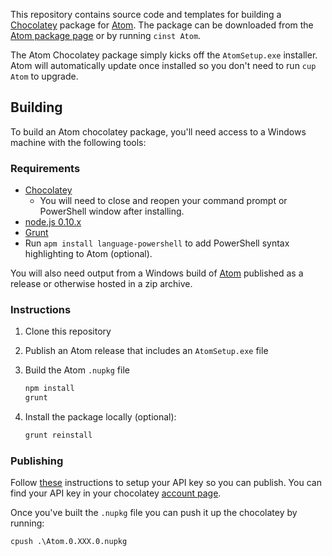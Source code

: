 This repository contains source code and templates for building a
[Chocolatey](http://chocolatey.org) package for [Atom](http://atom.io).
The package can be downloaded from the
[Atom package page](https://chocolatey.org/packages/Atom) or by running
`cinst Atom`.

The Atom Chocolatey package simply kicks off the `AtomSetup.exe` installer.
Atom will automatically update once installed so you don't need to run
`cup Atom` to upgrade.

## Building

To build an Atom chocolatey package, you'll need access to a Windows machine
with the following tools:

### Requirements

+ [Chocolatey](http://chocolatey.org/)
  + You will need to close and reopen your command prompt or PowerShell window
    after installing.
+ [node.js 0.10.x](http://nodejs.org/)
+ [Grunt](http://gruntjs.com/)
+ Run `apm install language-powershell` to add PowerShell syntax
  highlighting to Atom (optional).

You will also need output from a Windows build of
[Atom](http://github.com/atom/atom/releases) published as a release or
otherwise hosted in a zip archive.

### Instructions

1. Clone this repository
2. Publish an Atom release that includes an `AtomSetup.exe` file
3. Build the Atom `.nupkg` file

    ```bash
    npm install
    grunt
    ```

4. Install the package locally (optional):

    ```bash
    grunt reinstall
    ```

### Publishing

Follow [these](https://github.com/chocolatey/chocolatey/wiki/CommandsPush)
instructions to setup your API key so you can publish. You can find
your API key in your chocolatey [account page](https://chocolatey.org/account).

Once you've built the `.nupkg` file you can push it up the chocolatey by
running:

```
cpush .\Atom.0.XXX.0.nupkg
```
